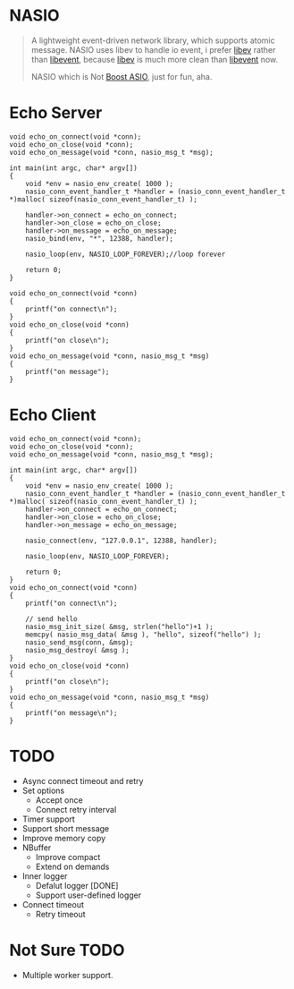 NASIO
======================================
>A lightweight event-driven network library, which supports atomic message.
>NASIO uses libev to handle io event, i prefer [libev][1] rather than [libevent][2], because [libev][1] is much more clean than [libevent][2] now.
>
>NASIO which is Not [Boost ASIO][3], just for fun, aha.

[1]: http://software.schmorp.de/pkg/libev.html
[2]: http://libevent.org/
[3]: http://www.boost.org/doc/libs/1_40_0/doc/html/boost_asio.html

# Echo Server
```
void echo_on_connect(void *conn);
void echo_on_close(void *conn);
void echo_on_message(void *conn, nasio_msg_t *msg);

int main(int argc, char* argv[])
{
    void *env = nasio_env_create( 1000 );
    nasio_conn_event_handler_t *handler = (nasio_conn_event_handler_t *)malloc( sizeof(nasio_conn_event_handler_t) ); 

    handler->on_connect = echo_on_connect;
    handler->on_close = echo_on_close;
    handler->on_message = echo_on_message;
    nasio_bind(env, "*", 12388, handler);

    nasio_loop(env, NASIO_LOOP_FOREVER);//loop forever

    return 0;
}

void echo_on_connect(void *conn)
{
	printf("on connect\n");
}
void echo_on_close(void *conn)
{
	printf("on close\n");
}
void echo_on_message(void *conn, nasio_msg_t *msg)
{
    printf("on message");
}
```

# Echo Client
```
void echo_on_connect(void *conn);
void echo_on_close(void *conn);
void echo_on_message(void *conn, nasio_msg_t *msg);

int main(int argc, char* argv[])
{
	void *env = nasio_env_create( 1000 );
	nasio_conn_event_handler_t *handler = (nasio_conn_event_handler_t *)malloc( sizeof(nasio_conn_event_handler_t) ); 
	handler->on_connect = echo_on_connect;
	handler->on_close = echo_on_close;
	handler->on_message = echo_on_message;

	nasio_connect(env, "127.0.0.1", 12388, handler);

	nasio_loop(env, NASIO_LOOP_FOREVER);

	return 0;
}
void echo_on_connect(void *conn)
{
    printf("on connect\n");

    // send hello
    nasio_msg_init_size( &msg, strlen("hello")+1 );
    memcpy( nasio_msg_data( &msg ), "hello", sizeof("hello") );
    nasio_send_msg(conn, &msg);
    nasio_msg_destroy( &msg );
}
void echo_on_close(void *conn)
{
    printf("on close\n");
}
void echo_on_message(void *conn, nasio_msg_t *msg)
{
    printf("on message\n");
}
```

# TODO
* Async connect timeout and retry
* Set options
    - Accept once
    - Connect retry interval
* Timer support
* Support short message
* Improve memory copy
* NBuffer
    - Improve compact
    - Extend on demands
* Inner logger
    - Defalut logger [DONE]
    - Support user-defined logger
* Connect timeout
    - Retry timeout

# Not Sure TODO
* Multiple worker support.
